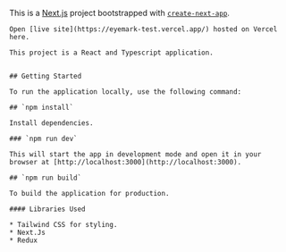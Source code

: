 This is a [Next.js](https://nextjs.org/) project bootstrapped with [`create-next-app`](https://github.com/vercel/next.js/tree/canary/packages/create-next-app).

```# Frontend Engineer Assessment Test
Open [live site](https://eyemark-test.vercel.app/) hosted on Vercel here.

This project is a React and Typescript application.


## Getting Started

To run the application locally, use the following command:

## `npm install`

Install dependencies.

### `npm run dev`

This will start the app in development mode and open it in your browser at [http://localhost:3000](http://localhost:3000).

## `npm run build`

To build the application for production.

#### Libraries Used

* Tailwind CSS for styling.
* Next.Js
* Redux


